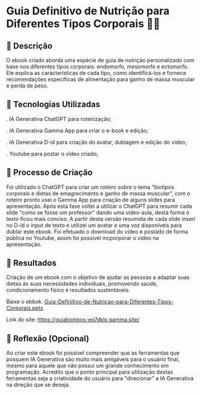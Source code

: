 # Guia Definitivo de Nutrição para Diferentes Tipos Corporais 🏋️‍♀️

## 📒 Descrição
O ebook criado aborda uma espécie de guia de nutrição personalizado com base nos diferentes tipos corporais: endomorfo, mesomorfo e ectomorfo. Ele explica as características de cada tipo, como identificá-los e fornece recomendações específicas de alimentação para ganho de massa muscular e perda de peso.

## 🤖 Tecnologias Utilizadas
  . IA Generativa ChatGPT para roteirização;

  . IA Generativa Gamma App para criar o e-book e edição;

  . IA Generativa D-id para criação do avatar, dublagem e edição do vídeo;

  . Youtube para postar o vídeo criado;

## 🧐 Processo de Criação
Foi utilizado o ChatGPT para criar um roteiro sobre o tema "biotipos corporais e dietas de emagrecimento e ganho de massa muscular", com o roteiro pronto usei o Gamma App para criação de alguns slides para apresentação. Após esta fase voltei a utilizar o ChatGPT para resumir cada slide "como se fosse um professor" dando uma vídeo-aula, desta forma o texto ficou mais conciso. 
A partir desta versão resumida de cada slide inseri no D-id o input de texto e utilizei um avatar e uma voz disponíveis para dublar este ebook. Foi efetuado o download do vídeo e postado de forma pública no Youtube, assim foi possível incporporar o vídeo na apresentação.

## 🚀 Resultados
Criação de um ebook com o objetivo de ajudar as pessoas a adaptar suas dietas às suas necessidades individuais, promovendo saúde, condicionamento físico e resultados sustentáveis.

Baixe o ebbok: [Guia-Definitivo-de-Nutricao-para-Diferentes-Tipos-Corporais.pptx](https://github.com/user-attachments/files/17891529/Guia-Definitivo-de-Nutricao-para-Diferentes-Tipos-Corporais.pptx)

Link do site: https://guiabiotipos-eq7dklx.gamma.site/

## 💭 Reflexão (Opcional)
Ao criar este ebook foi possível compreender que as ferramentas que possuem IA Generativa são muito mais amigáveis para o usuário final, mesmo para aquele que não possui um grande conhecimento em programação. Acredito que o ponto principal para utilização destas ferramentas seja a criatividade do usuário para "direcionar" a IA Generativa na direção que se deseja. 
